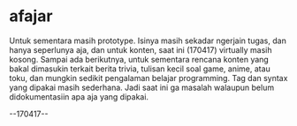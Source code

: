 # afajar

Untuk sementara masih prototype. Isinya masih sekadar ngerjain tugas, dan hanya seperlunya aja, dan untuk konten, saat ini (170417) virtually masih kosong.
Sampai ada berikutnya, untuk sementara rencana konten yang bakal dimasukin terkait berita trivia, tulisan kecil soal game, anime, atau toku, dan mungkin sedikit pengalaman belajar programming.
Tag dan syntax yang dipakai masih sederhana. Jadi saat ini ga masalah walaupun belum didokumentasiin apa aja yang dipakai.

--170417--
